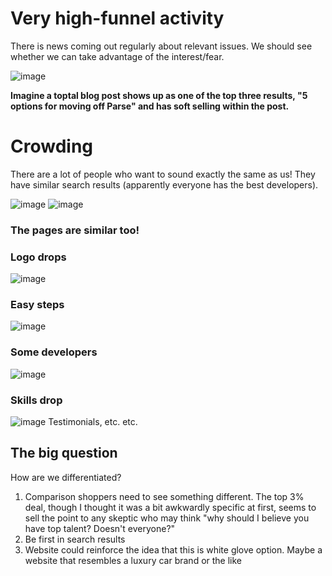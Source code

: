 # Very high-funnel activity

There is news coming out regularly about relevant issues. We should see whether we can take advantage of the interest/fear.

![image](https://cloud.githubusercontent.com/assets/8278896/16102931/4a833108-3342-11e6-9f1e-60da73deba73.png)

**Imagine a toptal blog post shows up as one of the top three results, "5 options for moving off Parse" and has soft selling within the post.** 

# Crowding

There are a lot of people who want to sound exactly the same as us! They have similar search results (apparently everyone has the best developers).

![image](https://cloud.githubusercontent.com/assets/8278896/16129913/dbf0dcd4-33d4-11e6-8817-144094837a38.png)
![image](https://cloud.githubusercontent.com/assets/8278896/16129955/121b89f8-33d5-11e6-8178-dc04ae090cf8.png)

### The pages are similar too!
### Logo drops
![image](https://cloud.githubusercontent.com/assets/8278896/16130183/00d45a20-33d6-11e6-89ba-04a7fe2135c9.png)
### Easy steps
![image](https://cloud.githubusercontent.com/assets/8278896/16130194/094ddd3e-33d6-11e6-8d58-7fbad1be4336.png)
### Some developers
![image](https://cloud.githubusercontent.com/assets/8278896/16130202/1113cd08-33d6-11e6-9c4a-f276be4e40ee.png)
### Skills drop
![image](https://cloud.githubusercontent.com/assets/8278896/16130281/5eca7678-33d6-11e6-83b1-3f83d9cc6830.png)
Testimonials, etc. etc.
## The big question
How are we differentiated? 

1. Comparison shoppers need to see something different. The top 3% deal, though I thought it was a bit awkwardly specific at first, seems to sell the point to any skeptic who may think "why should I believe you have top talent? Doesn't everyone?"
2. Be first in search results
3. Website could reinforce the idea that this is white glove option. Maybe a website that resembles a luxury car brand or the like
